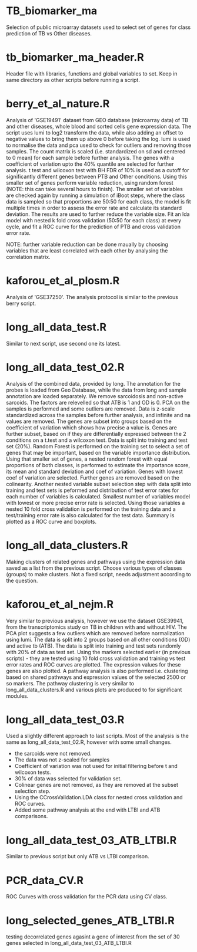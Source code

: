 # TB_biomarker_ma
Selection of public microarray datasets used to select set of genes for class prediction of TB vs Other diseases.

# tb_biomarker_ma_header.R
Header file with libraries, functions and global variables to set. Keep in same directory as other scripts
before running a script.

# berry_et_al_nature.R
Analysis of 'GSE19491' dataset from GEO database (microarray data) of TB and other diseases, whole blood and 
sorted cells gene expression data. The script uses lumi to log2 transform the data, while also adding an offset
to negative values to bring them up above 0 before taking the log. lumi is used to normalise the data and pca
used to check for outliers and removing those samples. The count matrix is scaled (i.e. standardized on sd and
centered to 0 mean) for each sample before further analysis. The genes with a coefficient of variation upto the 40% 
quantile are selected for further analysis. t test and wilcoxon test with BH FDR of 10% is used as a cutoff for 
significantly different genes between PTB and Other conditions. Using this smaller set of genes perform variable reduction,
using random forest (NOTE: this can take several hours to finish). The smaller set of variables are checked again by 
running a simulation of iBoot steps, where the class data is sampled so that proportions are 50:50 for each class, the 
model is fit multiple times in order to assess the error rate and calculate its standard deviation. The results are used
to further reduce the variable size. Fit an lda model with nested k fold cross validation (50:50 for each class) at every
cycle, and fit a ROC curve for the prediction of PTB and cross validation error rate. 

NOTE: further variable reduction can be done maually by choosing variables that are least correlated with each other
by analysing the correlation matrix.

# kaforou_et_al_plosm.R
Analysis of 'GSE37250'. The analysis protocol is similar to the previous berry script.

# long_all_data_test.R
Similar to next script, use second one its latest.

# long_all_data_test_02.R
Analysis of the combined data, provided by long. The annotation for the probes is loaded from Geo Database, while the 
data from long and sample annotation are loaded separately. We remove sarcoidosis and non-active sarcoids. The factors are relevelled
so that ATB is 1 and OD is 0. PCA on the samples is performed and some outliers are removed. Data is z-scale standardized across
the samples before further analysis, and infinite and na values are removed. The genes are subset into groups based on the 
coefficient of variation which shows how precise a value is. Genes are further subset, based on if they are differentially expressed
between the 2 conditions on a t.test and a wilcoxon test. Data is split into training and test set (20%). Random Forest is performed
on the training set to select a set of genes that may be important, based on the variable importance distribution. Using that smaller
set of genes, a nested random forest with equal proportions of both classes, is performed to estimate the importance score, its mean
and standard deviation and coef of variation. Genes with lowest coef of variation are selected. Further genes are removed based
on the colinearity. Another nested variable subset selection step with data split into training and test sets is peformed and 
distribution of test error rates for each number of variables is calculated. Smallest number of variables model with lowest or
more precise error rate is selected. Using those variables a nested 10 fold cross validation is performed on the training data
and a test/training error rate is also calculated for the test data. Summary is plotted as a ROC curve and boxplots.

# long_all_data_clusters.R
Making clusters of related genes and pathways using the expression data saved as a list from the previous script. Choose various 
types of classes (groups) to make clusters. Not a fixed script, needs adjustment according to the question.

# kaforou_et_al_nejm.R
Very similar to previous analysis, however we use the dataset GSE39941, from the transcriptomics study on TB in children with and
without HIV. The PCA plot suggests a few outliers which are removed before normalization using lumi. The data is split into 2 groups
based on all other conditions (OD) and active tb (ATB). The data is split into training and test sets randomly with 20% of data 
as test set. Using the markers selected earlier (in previous scripts) - they are tested using 10 fold cross validation and training
vs test error rates and ROC curves are plotted. The expression values for these genes are also plotted. A pathway analysis is also
performed i.e. clustering based on shared pathways and expression values of the selected 2500 or so markers. The pathway clustering
is very similar to long_all_data_clusters.R and various plots are produced to for significant modules.

# long_all_data_test_03.R
Used a slightly different approach to last scripts. Most of the analysis is the same as long_all_data_test_02.R, however with some
small changes.  
- the sarcoids were not removed.  
- The data was not z-scaled for samples  
- Coefficient of variation was not used for initial filtering before t and wilcoxon tests.  
- 30% of data was selected for validation set.  
- Colinear genes are not removed, as they are removed at the subset selection step.  
- Using the CCrossValidation.LDA class for nested cross validation and ROC curves.  
- Added some pathway analysis at the end with LTBI and ATB comparisons.  

# long_all_data_test_03_ATB_LTBI.R
Similar to previous script but only ATB vs LTBI comparison.

# PCR_data_CV.R
ROC Curves with cross validation for the PCR data using CV class.

# long_selected_genes_ATB_LTBI.R
testing decorrelated genes agasint a gene of interest from the set of 30 genes selected in long_all_data_test_03_ATB_LTBI.R

